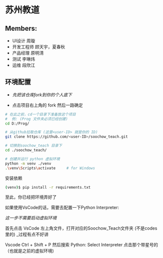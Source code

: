 # 苏州教道

## Members:
- UI设计 周璇
- 开发工程师 顾天宇，夏春秋
- 产品经理 原明清
- 测试 李琳炜
- 运维 段欣江

## 环境配置

- _先把该仓库fork到你的个人底下_

- 点击项目右上角的 fork 然后一路确定

```bash
# 在此之前，cd一个目录下准备放这个项目
#  例: (Prog 文件夹必须已经创建)
cd D:/Prog/

# 从github拉取仓库 (这里<user-ID> 就是你的 ID)
git clone https://github.com/<user-ID>/soochow_teach.git

# 切换到soochow_teach 目录下
cd ./soochow_teach/

# 创建并运行 python 虚拟环境
python -m venv ./venv
.\venv\Scripts\activate     # for Windows
```

安装依赖

```bash
(venv)$ pip install -r requirements.txt
```

至此，你已经把环境弄好了

如果使用VsCode的话，需要去配置一下Python Interpreter: 

*这一步不需要启动虚拟环境*

首先点击 VsCode 左上角文件，打开对应的Soochow_Teach文件夹 (不是codes里的) _过程有点不好讲

Vscode Ctrl + Shift + P  然后搜索 Python: Select Interpreter 点击那个带星号的（也就是之前的虚拟环境)
